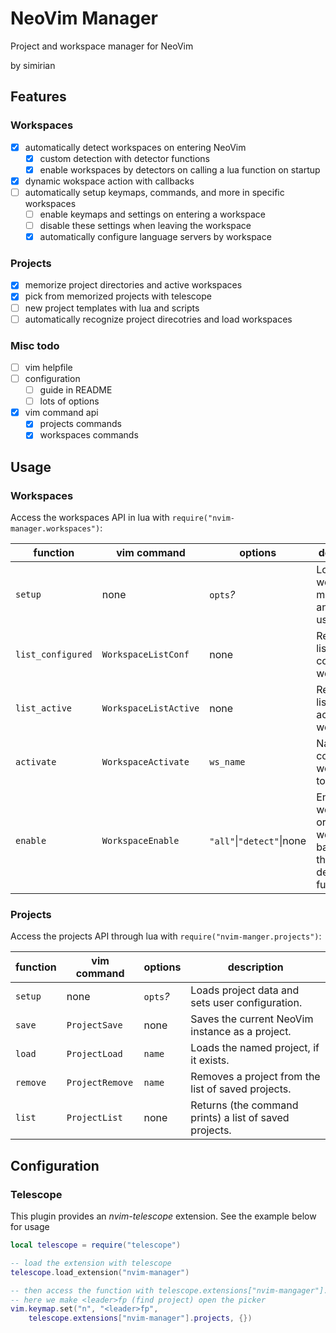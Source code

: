 # NeoVim Manager

Project and workspace manager for NeoVim<br>

by simirian

## Features

### Workspaces

- [x] automatically detect workspaces on entering NeoVim
    - [x] custom detection with detector functions
    - [x] enable workspaces by detectors on calling a lua function on startup
- [x] dynamic wokspace action with callbacks
- [ ] automatically setup keymaps, commands, and more in specific workspaces
    - [ ] enable keymaps and settings on entering a workspace
    - [ ] disable these settings when leaving the workspace
    - [x] automatically configure language servers by workspace

### Projects

- [x] memorize project directories and active workspaces
- [x] pick from memorized projects with telescope
- [ ] new project templates with lua and scripts
- [ ] automatically recognize project direcotries and load workspaces

### Misc todo

- [ ] vim helpfile
- [ ] configuration
    - [ ] guide in README
    - [ ] lots of options
- [x] vim command api
    - [x] projects commands
    - [x] workspaces commands

## Usage

### Workspaces

Access the workspaces API in lua with `require("nvim-manager.workspaces")`:

| function | vim command | options | description |
| --- | --- | --- | --- |
| `setup` | none | `opts`*?* | Loads workspace modules and sets up user config. |
| `list_configured` | `WorkspaceListConf` | none | Returns a list of configured workspaces. |
| `list_active` | `WorkspaceListActive` | none | Returns a list of the active workspaces. |
| `activate` | `WorkspaceActivate` | `ws_name` | Name of the configured workspace to activate. |
| `enable` | `WorkspaceEnable` | `"all"`\|`"detect"`\|none | Enables all workspaces, or enables workspaces based on their detector functions. |

### Projects

Access the projects API through lua with `require("nvim-manger.projects")`:

| function  | vim command | options | description |
| --- | --- | --- | --- |
| `setup` | none | `opts`*?* | Loads project data and sets user configuration. |
| `save` | `ProjectSave` | none | Saves the current NeoVim instance as a project. |
| `load` | `ProjectLoad` | `name` | Loads the named project, if it exists. |
| `remove` | `ProjectRemove` | `name` | Removes a project from the list of saved projects. |
| `list` | `ProjectList` | none | Returns (the command prints) a list of saved projects. |

## Configuration

### Telescope

This plugin provides an *nvim-telescope* extension.
See the example below for usage

```lua
local telescope = require("telescope")

-- load the extension with telescope
telescope.load_extension("nvim-manager")

-- then access the function with telescope.extensions["nvim-mangager"].projects
-- here we make <leader>fp (find project) open the picker
vim.keymap.set("n", "<leader>fp",
    telescope.extensions["nvim-manager"].projects, {})
```

